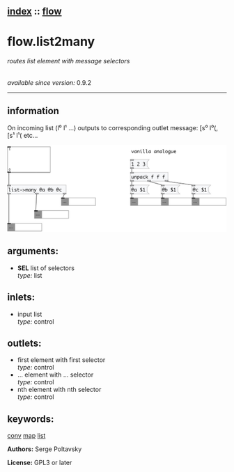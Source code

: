 [index](index.html) :: [flow](category_flow.html)
---

# flow.list2many

###### routes list element with message selectors

*available since version:* 0.9.2

---


## information
On incoming list (l⁰ l¹ ...) outputs to corresponding outlet message: [s⁰ l⁰(, [s¹ l¹( etc...


[![example](../examples/img/flow.list2many.jpg)](../examples/pd/flow.list2many.pd)



## arguments:

* **SEL**
list of selectors<br>
_type:_ list<br>







## inlets:

* input list<br>
_type:_ control



## outlets:

* first element with first selector<br>
_type:_ control
* ... element with ... selector<br>
_type:_ control
* nth element with nth selector<br>
_type:_ control



## keywords:

[conv](keywords/conv.html)
[map](keywords/map.html)
[list](keywords/list.html)






**Authors:** Serge Poltavsky




**License:** GPL3 or later





